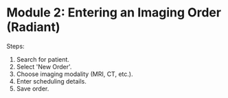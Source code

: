 # Module 2: Entering an Imaging Order (Radiant)

Steps:
1. Search for patient.
2. Select 'New Order'.
3. Choose imaging modality (MRI, CT, etc.).
4. Enter scheduling details.
5. Save order.
